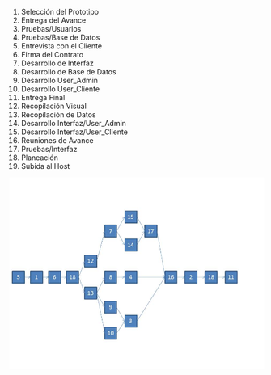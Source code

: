 1. Selección del Prototipo
2. Entrega del Avance
3. Pruebas/Usuarios
4. Pruebas/Base de Datos
5. Entrevista con el Cliente
6. Firma del Contrato
7. Desarrollo de Interfaz
7. Desarrollo de Base de Datos
8. Desarrollo User_Admin
9. Desarrollo User_Cliente
10. Entrega Final
11. Recopilación Visual
12. Recopilación de Datos
13. Desarrollo Interfaz/User_Admin
14. Desarrollo Interfaz/User_Cliente
15. Reuniones de Avance
16. Pruebas/Interfaz
17. Planeación
18. Subida al Host

![EDT](/img/diagrama_de_red.jpg)

